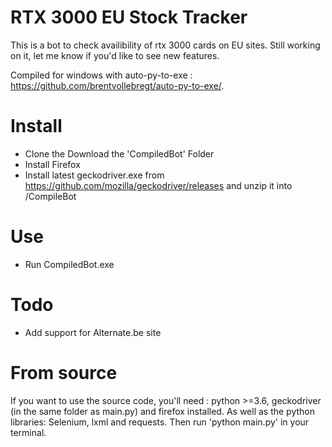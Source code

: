 # RTX 3000 EU Stock Tracker
This is a bot to check availibility of rtx 3000 cards on EU sites.
Still working on it, let me know if you'd like to see new features.

Compiled for windows with auto-py-to-exe : https://github.com/brentvollebregt/auto-py-to-exe/.

# Install

- Clone the Download the 'CompiledBot' Folder
- Install Firefox
- Install latest geckodriver.exe from https://github.com/mozilla/geckodriver/releases and unzip it into /CompileBot


# Use 
- Run CompiledBot.exe

# Todo
- Add support for Alternate.be site



# From source

If you want to use the source code, you'll need : python >=3.6, geckodriver (in the same folder as main.py) and firefox installed.
As well as the python libraries: Selenium, lxml and requests. Then run 'python main.py' in your terminal.

